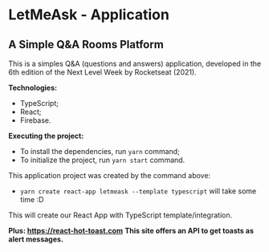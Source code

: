 # LetMeAsk - Application
## A Simple Q&A Rooms Platform

This is a simples Q&A (questions and answers) application, developed in the 6th edition of the Next Level Week by Rocketseat (2021).

**Technologies:**
- TypeScript;
- React;
- Firebase.

**Executing the project:**
- To install the dependencies, run `yarn` command;
- To initialize the project, run `yarn start` command.

This application project was created by the command above:
- `yarn create react-app letmeask --template typescript` will take some time :D

This will create our React App with TypeScript template/integration.

**Plus: https://react-hot-toast.com**
**This site offers an API to get toasts as alert messages.**